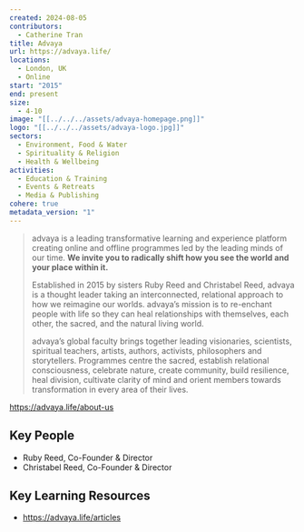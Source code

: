 ```yaml
---
created: 2024-08-05
contributors:
  - Catherine Tran
title: Advaya
url: https://advaya.life/
locations:
  - London, UK
  - Online
start: "2015"
end: present
size:
  - 4-10
image: "[[../../../assets/advaya-homepage.png]]"
logo: "[[../../../assets/advaya-logo.jpg]]"
sectors:
  - Environment, Food & Water
  - Spirituality & Religion
  - Health & Wellbeing
activities:
  - Education & Training
  - Events & Retreats
  - Media & Publishing
cohere: true
metadata_version: "1"
---
```

>advaya is a leading transformative learning and experience platform creating online and offline programmes led by the leading minds of our time. **We invite you to radically shift how you see the world and your place within it.**
>
>Established in 2015 by sisters Ruby Reed and Christabel Reed, advaya is a thought leader taking an interconnected, relational approach to how we reimagine our worlds. advaya’s mission is to re-enchant people with life so they can heal relationships with themselves, each other, the sacred, and the natural living world.
>
>advaya’s global faculty brings together leading visionaries, scientists, spiritual teachers, artists, authors, activists, philosophers and storytellers. Programmes centre the sacred, establish relational consciousness, celebrate nature, create community, build resilience, heal division, cultivate clarity of mind and orient members towards transformation in every area of their lives.

https://advaya.life/about-us

## Key People

- Ruby Reed, Co-Founder & Director
- Christabel Reed, Co-Founder & Director

## Key Learning Resources

- https://advaya.life/articles










